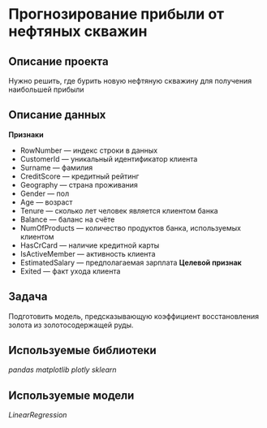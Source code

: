 # Прогнозирование прибыли от нефтяных скважин
## Описание проекта
Нужно решить, где бурить новую нефтяную скважину для получения наибольшей прибыли
## Описание данных
**Признаки**
- RowNumber — индекс строки в данных
- CustomerId — уникальный идентификатор клиента
- Surname — фамилия
- CreditScore — кредитный рейтинг
- Geography — страна проживания
- Gender — пол
- Age — возраст
- Tenure — сколько лет человек является клиентом банка
- Balance — баланс на счёте
- NumOfProducts — количество продуктов банка, используемых клиентом
- HasCrCard — наличие кредитной карты
- IsActiveMember — активность клиента
- EstimatedSalary — предполагаемая зарплата
**Целевой признак**
- Exited — факт ухода клиента
## Задача
Подготовить модель, предсказывающую коэффициент восстановления золота из золотосодержащей руды.
## Используемые библиотеки
*pandas* *matplotlib*  *plotly*  *sklearn*
## Используемые модели
 *LinearRegression*
